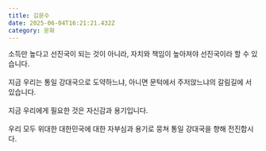 ```yaml
---
title: 김문수
date: 2025-06-04T16:21:21.432Z
category: 문화
---
```

<!--StartFragment-->

소득만 높다고 선진국이 되는 것이 아니라, 자치와 책임이 높아져야 선진국이라 할 수 있습니다.\
\
지금 우리는 통일 강대국으로 도약하느냐, 아니면 문턱에서 주저앉느냐의 갈림길에 서 있습니다.\
\
지금 우리에게 필요한 것은 자신감과 용기입니다.\
\
우리 모두 위대한 대한민국에 대한 자부심과 용기로 뭉쳐 통일 강대국을 향해 전진합시다.

<!--EndFragment-->